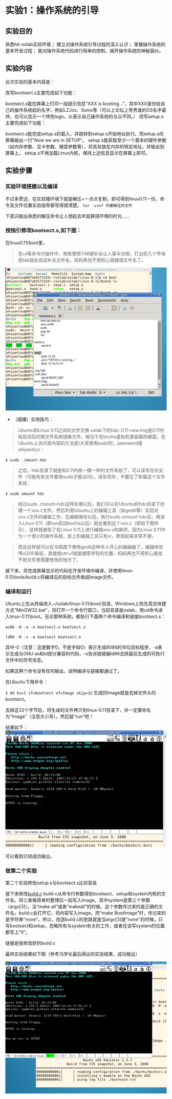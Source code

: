 # 实验1：操作系统的引导

## 实验目的
熟悉hit-oslab实验环境；
建立对操作系统引导过程的深入认识；
掌握操作系统的基本开发过程；
能对操作系统代码进行简单的控制，揭开操作系统的神秘面纱。

## 实验内容
此次实验的基本内容是：

改写bootsect.s主要完成如下功能：

bootsect.s能在屏幕上打印一段提示信息“XXX is booting...”，其中XXX是你给自己的操作系统起的名字，例如LZJos、Sunix等（可以上论坛上秀秀谁的OS名字最帅，也可以显示一个特色logo，以表示自己操作系统的与众不同。）
改写setup.s主要完成如下功能：

bootsect.s能完成setup.s的载入，并跳转到setup.s开始地址执行。而setup.s向屏幕输出一行"Now we are in SETUP"。
setup.s能获取至少一个基本的硬件参数（如内存参数、显卡参数、硬盘参数等），将其存放在内存的特定地址，并输出到屏幕上。
setup.s不再加载Linux内核，保持上述信息显示在屏幕上即可。

## 实验步骤

### 实验环境搭建以及编译
不过多赘述，在实验楼环境下就是解压+一点点复制，即可得到linux0.11一份，命令及文件位置实验指导都写得很清楚。
`tar -zvxf 你要解压的文件`

下意识敲出熟悉的解压命令让人想起去年超算搭环境的时光……

### 按指引修改bootsect.s,如下图：
在linux0.11/boot里，

> 在`cd`等命令行操作中，熟练使用TAB键补全让人事半功倍，打出前几个字母按tab就会自动补全文件名，妈妈再也不用担心我输错文件名了。

![t1](https://github.com/KXTV587/HIT-OSLAB/blob/master/%E7%94%A8%E5%88%B0%E7%9A%84%E5%9B%BE%E7%89%87/%E5%AE%9E%E9%AA%8C1/1.png)

* （插播）实用技巧：
> Ubuntu和Linux 0.11之间的文件交换
> oslab下的hdc-0.11-new.img是0.11内核启动后的根文件系统镜像文件，相当于在bochs虚拟机里装载的硬盘。在Ubuntu上访问其内容的方法是(大家使用sudo时，password是shiyanlou)：

`$ sudo ./mount-hdc`

> 之后，hdc目录下就是和0.11内核一模一样的文件系统了，可以读写任何文件（可能有些文件要用sudo才能访问）。读写完毕，不要忘了卸载这个文件系统：

`$ sudo umount hdc`

> 经过sudo ./mount-hdc这样处理以后，我们可以在Ubuntu的hdc目录下创建一个xxx.c文件，然后利用Ubuntu上的编辑工具（如gedit等）实现对xxx.c文件的编辑工作，在编辑保存以后。执行sudo umount hdc后，再进入Linux 0.11（即run启动bochs以后）就会看到这个xxx.c（即如下图所示），这样就避免了在Linux 0.11上进行编辑xxx.c的麻烦，因为Linux 0.11作为一个很小的操作系统，其上的编辑工具只有vi，使用起来非常不便。

> 而且这样就可以在乌班图下使用gedit这种令人开心的编辑器了，编辑体验甩vi200条街，直接按ctrl+f就能搜索字符的位置，妈妈再也不用担心我找不到文件里需要修改的地方了。

接下来，将完成屏幕显示的代码在开发环境中编译，并使用linux-0.11/tools/build.c将编译后的目标文件做成Image文件。

### 编译和运行
Ubuntu上先从终端进入~/oslab/linux-0.11/boot/目录。Windows上则先双击快捷方式“MinGW32.bat”，将打开一个命令行窗口，当前目录是oslab，用cd命令进入linux-0.11\boot。无论那种系统，都执行下面两个命令编译和链接bootsect.s：

`as86 -0 -a -o bootsect.o bootsect.s`

`ld86 -0 -s -o bootsect bootsect.o`

其中-0（注意：这是数字0，不是字母O）表示生成8086的16位目标程序，-a表示生成与GNU as和ld部分兼容的代码，-s告诉链接器ld86去除最后生成的可执行文件中的符号信息。

如果这两个命令没有任何输出，说明编译与链接都通过了。

在Ubuntu下用命令：

`$ dd bs=1 if=bootsect of=Image skip=32`
生成的Image就是去掉文件头的bootsect。

去掉这32个字节后，将生成的文件拷贝到linux-0.11目录下，并一定要命名为“Image”（注意大小写）。然后就“run”吧！

结果如下：
![t3](https://github.com/KXTV587/HIT-OSLAB/blob/master/%E7%94%A8%E5%88%B0%E7%9A%84%E5%9B%BE%E7%89%87/%E5%AE%9E%E9%AA%8C1/3.png)

可以看到已经成功输出。

### 做第二个实验

第二个实验修改setup.s与bootsect.s比较容易

接下来修改[build.c](https://github.com/KXTV587/HIT-OSLAB/blob/master/%E7%94%A8%E5%88%B0%E7%9A%84%E5%9B%BE%E7%89%87/%E5%AE%9E%E9%AA%8C1/bulid.c)
build.c从命令行参数得到bootsect、setup和system内核的文件名，将三者做简单的整理后一起写入Image。其中system是第三个参数（argv[3]）。当“make all”或者“makeall”的时候，这个参数传过来的是正确的文件名，build.c会打开它，将内容写入Image。而“make BootImage”时，传过来的是字符串"none"。所以，改造build.c的思路就是当argv[3]是"none"的时候，只写bootsect和setup，忽略所有与system有关的工作，或者在该写system的位置都写上“0”。

链接是我修改好的bulid.c

最终实验结果如下图（参考马学长最后得出的实验结果，成功输出）

![t5](https://github.com/KXTV587/HIT-OSLAB/blob/master/%E7%94%A8%E5%88%B0%E7%9A%84%E5%9B%BE%E7%89%87/%E5%AE%9E%E9%AA%8C1/5.png)
